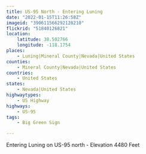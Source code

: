 ```yaml
---
title: US-95 North - Entering Luning
date: "2022-01-15T11:26:58Z"
imageid: "390611566292128210"
flickrid: "51840126821"
location:
    latitude: 38.502766
    longitude: -118.1754
places:
    - Luning|Mineral County|Nevada|United States
counties:
    - Mineral County|Nevada|United States
countries:
    - United States
states:
    - Nevada|United States
highwaytypes:
    - US Highway
highways:
    - US-95
tags:
    - Big Green Sign

---
```

Entering Luning  on US-95 north - Elevation 4480 Feet